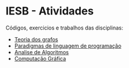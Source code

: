 
IESB - Atividades
=

Códigos, exercicios e trabalhos das disciplinas:

- [Teoria dos grafos](./teoria_dos_grafos)
- [Paradigmas de linguagem de programação](./plp)
- [Analise de Algoritmos](./analise_de_algoritmos)
- [Computação Gráfica](./computacao_grafica)
